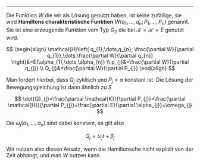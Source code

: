 ***

Die Funktion $W$ die wir als Lösung genutzt haben, ist keine zufällige, sie wird **Hamiltons charakteristische Funktion** $W(q_{1},\dots,q_{n};P_{1},\dots,P_{n})$ genannt. Sie ist eine erzeugende Funktion vom Typ $G_{2}$ die bei $\mathcal{K}=\mathcal{H}=E$ genutzt wird.

$$
\begin{align}
\mathcal{H}\left( q_{1},\dots,q_{n}; \frac{\partial W}{\partial q_{1}},\dots,\frac{\partial W}{\partial q_{n}}   \right)&=E(\alpha_{1},\dots,\alpha_{n}) \\
p_{j}&=\frac{\partial W}{\partial q_{j}} \\
Q_{j}&=\frac{\partial W}{\partial P_{j}}  
\end{align}
$$

Man fordert hierbei, dass $Q_{j}$ zyklisch und $P_{j}=\alpha$ konstant ist. Die Lösung der Bewegungsgleichung ist dann ähnlich zu $S$

$$
\dot{Q}_{j}=\frac{\partial \mathcal{K}}{\partial P_{j}}=\frac{\partial \mathcal{H}}{\partial P_{j}}=\frac{\partial E}{\partial \alpha_{j}}=\omega_{j}
$$

Die $\omega_{j}(\alpha_{1},\dots,\alpha_{n})$ sind dabei konstant, es gilt also

$$
Q_{j}=\omega_{j}t+\beta_{j}
$$

Wir nutzen also diesen Ansatz, wenn die Hamiltonsche nicht explizit von der Zeit abhängt, und man $W$ nutzen kann.
